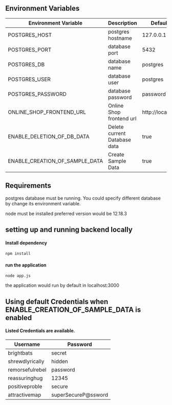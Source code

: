 ## Environment Variables
| Environment Variable | Description | Default Value|
| ---------------------|-------------|--------------|
|POSTGRES_HOST         |postgres hostname|127.0.0.1|
|POSTGRES_PORT        |database port| 5432        |
|POSTGRES_DB           |database name| postgres    |
|POSTGRES_USER         |database user| postgres|
|POSTGRES_PASSWORD     |database password| password|
|ONLINE_SHOP_FRONTEND_URL|Online Shop frontend url| http://localhost:4200|
|ENABLE_DELETION_OF_DB_DATA|Delete current Database data| true|
|ENABLE_CREATION_OF_SAMPLE_DATA|Create Sample Data|true| 
## Requirements 
postgres database must be running. You could specify different database by change its environment variable.

node must be installed preferred version would be 12.18.3

## setting up and running backend locally

#### Install dependency
```
npm install
```

#### run the application
```
node app.js
```
the application would run by default in localhost:3000

## Using default Credentials when ENABLE_CREATION_OF_SAMPLE_DATA is enabled
#### Listed Credentials are available.
|Username|Password|
|--------|--------|
|brightbats|secret|
|shrewdlyrically|hidden|
|remorsefulrebel|password|
|reassuringhug|12345|
|positiveproble|secure|
|attractivemap|superSecureP@ssword|